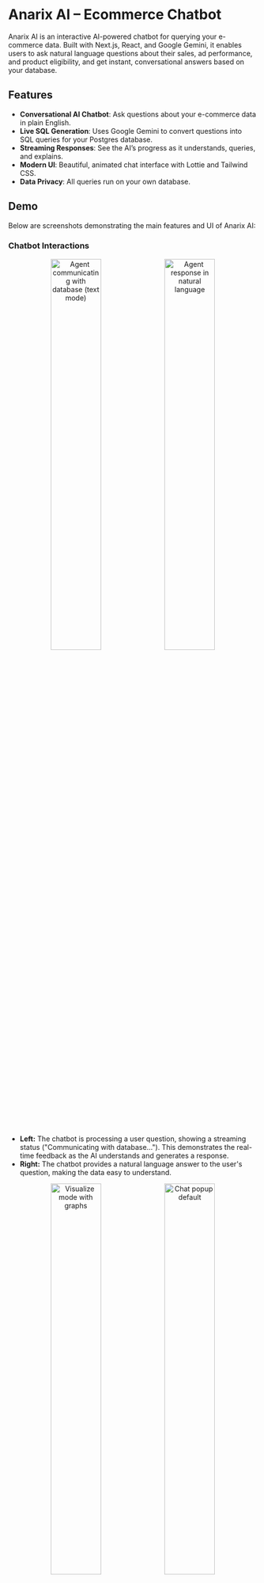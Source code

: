 # Anarix AI – Ecommerce Chatbot

Anarix AI is an interactive AI-powered chatbot for querying your e-commerce data. Built with Next.js, React, and Google Gemini, it enables users to ask natural language questions about their sales, ad performance, and product eligibility, and get instant, conversational answers based on your database.

## Features

- **Conversational AI Chatbot**: Ask questions about your e-commerce data in plain English.
- **Live SQL Generation**: Uses Google Gemini to convert questions into SQL queries for your Postgres database.
- **Streaming Responses**: See the AI’s progress as it understands, queries, and explains.
- **Modern UI**: Beautiful, animated chat interface with Lottie and Tailwind CSS.
- **Data Privacy**: All queries run on your own database.

## Demo

Below are screenshots demonstrating the main features and UI of Anarix AI:

### Chatbot Interactions

<div align="center">
  <img src="screenshots/agent communicating with database question in normal text mode.png" alt="Agent communicating with database (text mode)" width="45%"/>
  <img src="screenshots/agent response for text format question in natural language.png" alt="Agent response in natural language" width="45%"/>
</div>

- **Left:** The chatbot is processing a user question, showing a streaming status ("Communicating with database..."). This demonstrates the real-time feedback as the AI understands and generates a response.
- **Right:** The chatbot provides a natural language answer to the user's question, making the data easy to understand.

<div align="center">
  <img src="screenshots/visualize mode agent response with graphs as demanded.png" alt="Visualize mode with graphs" width="45%"/>
  <img src="screenshots/chat popup default.png" alt="Chat popup default" width="45%"/>
</div>

- **Left:** When "Visualise" mode is enabled, the chatbot responds with a relevant chart or graph, making data insights more visual and interactive.
- **Right:** The default chat popup, showing the entry point for users to start a conversation with the AI assistant.

### Dashboard & Data Exploration

<img src="screenshots/dashboard default view.png" alt="Dashboard default view" width="100%"/>

- **Dashboard Default View:** The main dashboard displays key performance indicators (KPIs) such as Total Sales, Ad Sales, Ad Spend, ROAS, and Net Profit, along with time series and top product charts for a quick overview of business health.

<img src="screenshots/product drill down table with filter and search feature.png" alt="Product drill down table with filter and search" width="100%"/>

- **Product Drill-down Table:** Explore detailed product-level metrics with powerful filtering and search features. You can filter by low ROAS, eligibility, or search by Item ID, and navigate through paginated results.

### UI Details & Tooltips

<img src="screenshots/tooltip for hover on mode and model selectors.png" alt="Tooltip for mode and model selectors" width="100%"/>

- **Tooltip for Mode and Model Selectors:** Helpful tooltips appear when hovering over the "Visualise" and model selection buttons, explaining their purpose and helping users choose the right mode for their needs.

## Getting Started

### 1. Clone the Repository

```bash
git clone <your-repo-url>
cd ecomchat
```

### 2. Install Dependencies

```bash
npm install
# or
yarn install
```

### 3. Environment Variables

Create a `.env.local` file in the root with the following:

```
DATABASE_URL=postgres://<user>:<password>@<host>:<port>/<db>
GEMINI_API_KEY=your_google_gemini_api_key
```

- `DATABASE_URL`: Your Postgres connection string.
- `GEMINI_API_KEY`: [Get your Gemini API key here](https://ai.google.dev/).

### 4. Database Setup

**Schema:**

The chatbot expects the following tables in your Postgres database:

```sql
CREATE TABLE ad_sales_metrics (
  date DATE,
  item_id INTEGER,
  ad_sales NUMERIC,
  impressions INTEGER,
  ad_spend NUMERIC,
  clicks INTEGER,
  units_sold INTEGER
);

CREATE TABLE total_sales_metrics (
  date DATE,
  item_id INTEGER,
  total_sales NUMERIC,
  total_units_ordered INTEGER
);

CREATE TABLE eligibility_table (
  eligibility_datetime_utc TIMESTAMP,
  item_id INTEGER,
  eligibility BOOLEAN,
  message TEXT
);
```

**Importing Data:**

Sample data is provided in the `instructions/data/` directory as CSV files. You can import them using the `\copy` command in `psql`:

```bash
psql $DATABASE_URL
# Then, for each table:
\copy ad_sales_metrics FROM 'instructions/data/Product-Level Ad Sales and Metrics (mapped) - Product-Level Ad Sales and Metrics (mapped).csv' DELIMITER ',' CSV HEADER;
\copy total_sales_metrics FROM 'instructions/data/Product-Level Total Sales and Metrics (mapped) - Product-Level Total Sales and Metrics (mapped).csv' DELIMITER ',' CSV HEADER;
\copy eligibility_table FROM 'instructions/data/Product-Level Eligibility Table (mapped) - Product-Level Eligibility Table (mapped).csv' DELIMITER ',' CSV HEADER;
```

### 5. Run the Development Server

```bash
npm run dev
# or
yarn dev
```

Open [http://localhost:3000](http://localhost:3000) to see the chatbot.

## Usage

- Click the floating “Chat with database” button.
- Ask questions like:
  - “What were my top selling items last month?”
  - “How much did I spend on ads last week?”
  - “Which products are currently ineligible?”

The AI will:
1. Understand your question.
2. Generate and run an SQL query.
3. Explain the results in plain English.

## Project Structure

- `app/` – Next.js app directory (API, pages, layout)
- `components/` – React UI components (Chatbot, UI primitives)
- `lib/` – Database and Gemini API utilities
- `instructions/data/` – Sample CSV and Excel data
- `public/` – Static assets (SVGs, Lottie animations)

## Tech Stack

- **Next.js** (App Router)
- **React 19**
- **Tailwind CSS**
- **PostgreSQL**
- **Google Gemini API**
- **Lottie** (for animations)
- **shadcn/ui** (for UI primitives)

## Customization

- Update the database schema or import your own data as needed.
- Modify the chatbot prompt in `app/api/ask/route.ts` to tune AI behavior.

## Deployment

Deploy easily on [Vercel](https://vercel.com/) or your preferred platform. Make sure to set the required environment variables.

## License

MIT

---
